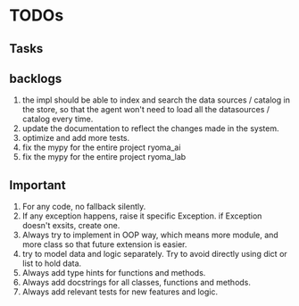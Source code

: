 
# TODOs

## Tasks



## backlogs
1. the impl should be able to index and search the data sources / catalog in the store, so that the agent won't need to load all the datasources / catalog every time.
2. update the documentation to reflect the changes made in the system.
3. optimize and add more tests.
4. fix the mypy for the entire project ryoma_ai
5. fix the mypy for the entire project ryoma_lab

## Important
1. For any code, no fallback silently.
2. If any exception happens, raise it specific Exception. if Exception doesn't exsits, create one.
2. Always try to implement in OOP way, which means more module, and more class so that future extension is easier.
3. try to model data and logic separately. Try to avoid directly using dict or list to hold data.
4. Always add type hints for functions and methods.
5. Always add docstrings for all classes, functions and methods.
6. Always add relevant tests for new features and logic.